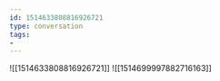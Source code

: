 ```yaml
---
id: 1514633808816926721
type: conversation
tags:
- 
---
```

![[1514633808816926721]]
![[1514699997882716163]]

